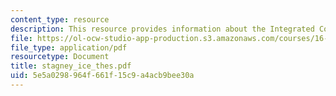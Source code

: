 ```yaml
---
content_type: resource
description: This resource provides information about the Integrated Concurrent Enterprise.
file: https://ol-ocw-studio-app-production.s3.amazonaws.com/courses/16-852j-integrating-the-lean-enterprise-fall-2005/5e5a0298964f661f15c9a4acb9bee30a_stagney_ice_thes.pdf
file_type: application/pdf
resourcetype: Document
title: stagney_ice_thes.pdf
uid: 5e5a0298-964f-661f-15c9-a4acb9bee30a
---
```

